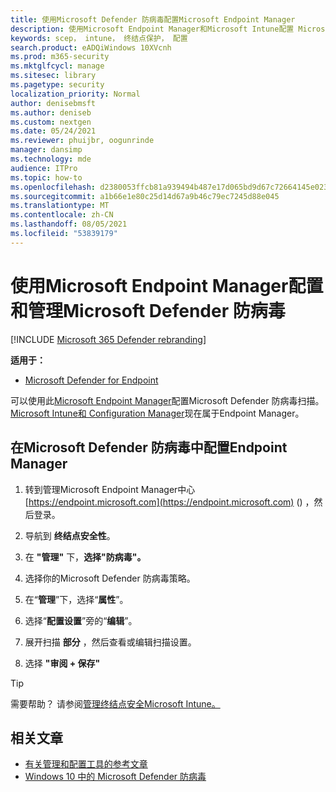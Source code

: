 ```yaml
---
title: 使用Microsoft Defender 防病毒配置Microsoft Endpoint Manager
description: 使用Microsoft Endpoint Manager和Microsoft Intune配置 Microsoft Defender AV 和 Endpoint Protection
keywords: scep， intune， 终结点保护， 配置
search.product: eADQiWindows 10XVcnh
ms.prod: m365-security
ms.mktglfcycl: manage
ms.sitesec: library
ms.pagetype: security
localization_priority: Normal
author: denisebmsft
ms.author: deniseb
ms.custom: nextgen
ms.date: 05/24/2021
ms.reviewer: phuijbr, oogunrinde
manager: dansimp
ms.technology: mde
audience: ITPro
ms.topic: how-to
ms.openlocfilehash: d2380053ffcb81a939494b487e17d065bd9d67c72664145e0232d9e1fd89608c
ms.sourcegitcommit: a1b66e1e80c25d14d67a9b46c79ec7245d88e045
ms.translationtype: MT
ms.contentlocale: zh-CN
ms.lasthandoff: 08/05/2021
ms.locfileid: "53839179"
---
```

# <a name="use-microsoft-endpoint-manager-to-configure-and-manage-microsoft-defender-antivirus"></a>使用Microsoft Endpoint Manager配置和管理Microsoft Defender 防病毒

[!INCLUDE [Microsoft 365 Defender rebranding](../../includes/microsoft-defender.md)]


**适用于：**

- [Microsoft Defender for Endpoint](/microsoft-365/security/defender-endpoint/)

可以使用此[Microsoft Endpoint Manager](/mem/endpoint-manager-overview)配置Microsoft Defender 防病毒扫描。 [Microsoft Intune](/mem/intune/fundamentals/what-is-intune)[和 Configuration Manager](/mem/configmgr/core/understand/introduction)现在属于Endpoint Manager。  

## <a name="configure-microsoft-defender-antivirus-scans-in-endpoint-manager"></a>在Microsoft Defender 防病毒中配置Endpoint Manager

1. 转到管理Microsoft Endpoint Manager中心 [https://endpoint.microsoft.com](https://endpoint.microsoft.com) () ，然后登录。

2. 导航到 **终结点安全性**。

3. 在 **"管理"** 下，**选择"防病毒"。**

4. 选择你的Microsoft Defender 防病毒策略。 

5. 在“**管理**”下，选择“**属性**”。

6. 选择“**配置设置**”旁的“**编辑**”。

7. 展开扫描 **部分** ，然后查看或编辑扫描设置。

8. 选择 **"审阅 + 保存"**


> [!TIP]
> 需要帮助？ 请参阅[管理终结点安全Microsoft Intune。](/mem/intune/protect/endpoint-security)


## <a name="related-articles"></a>相关文章

- [有关管理和配置工具的参考文章](configuration-management-reference-microsoft-defender-antivirus.md)
- [Windows 10 中的 Microsoft Defender 防病毒](microsoft-defender-antivirus-in-windows-10.md)